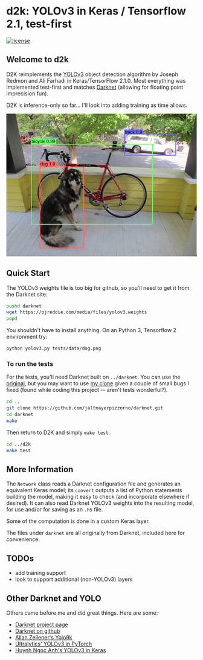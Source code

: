 # d2k: YOLOv3 in Keras / Tensorflow 2.1, test-first

[![license](https://img.shields.io/github/license/mashape/apistatus.svg)](LICENSE)

## Welcome to d2k

D2K reimplements the [YOLOv3](https://pjreddie.com/media/files/papers/YOLOv3.pdf) object detection algorithm
by Joseph Redmon and Ali Farhadi in Keras/TensorFlow 2.1.0.
Most everything was implemented test-first and matches [Darknet](https://github.com/pjreddie/darknet)
(allowing for floating point imprecision fun).

D2K is inference-only so far...  I'll look into adding training as time allows.

![Sample YOLOv3 detections for COCO classes](etc/dog-detection.png)

## Quick Start

The YOLOv3 weights file is too big for github, so you'll need to get it from the
Darknet site:
```bash
pushd darknet
wget https://pjreddie.com/media/files/yolov3.weights
popd
```

You shouldn't have to install anything.  On an Python 3, Tensorflow 2 environment try:
```bash
python yolov3.py tests/data/dog.png
```

### To run the tests

For the tests, you'll need Darknet built on `../darknet`.  You can use the
[original](https://github.com/pjreddie/darknet), but you may want to use
[my clone](https://github.com/jaltmayerpizzorno/darknet) given a couple of
small bugs I fixed (found while coding this project -- aren't tests wonderful?).
```bash
cd ..
git clone https://github.com/jaltmayerpizzorno/darknet.git
cd darknet
make
```

Then return to D2K and simply `make test`:
```bash
cd ../d2k
make test
```

## More Information

The `Network` class reads a Darknet configuration file and generates an equivalent Keras
model;  its `convert` outputs a list of Python statements building the model, making it
easy to check (and incorporate elsewhere if desired).  It can also read Darknet YOLOv3
weights into the resulting model, for use and/or for saving as an `.h5` file.

Some of the computation is done in a custom Keras layer.

The files under `darknet` are all originally from Darknet, included here for convenience.

## TODOs

- add training support
- look to support additional (non-YOLOv3) layers

## Other Darknet and YOLO

Others came before me and did great things.  Here are some:

- [Darknet project page](https://pjreddie.com/darknet/yolo/)
- [Darknet on github](https://github.com/pjreddie/darknet)
- [Allan Zellener's Yolo9k](https://github.com/allanzelener/YAD2K)
- [Ultralytics' YOLOv3 in PyTorch](https://github.com/ultralytics/yolov3)
- [Huynh Ngoc Anh's YOLOv3 in Keras](https://github.com/experiencor/keras-yolo3)
